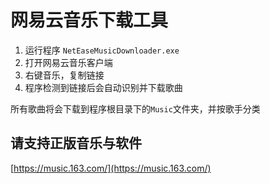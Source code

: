 # 网易云音乐下载工具
1. 运行程序 `NetEaseMusicDownloader.exe`
2. 打开网易云音乐客户端
3. 右键音乐，复制链接
4. 程序检测到链接后会自动识别并下载歌曲

所有歌曲将会下载到程序根目录下的`Music`文件夹，并按歌手分类

## 请支持正版音乐与软件
[https://music.163.com/](https://music.163.com/)
